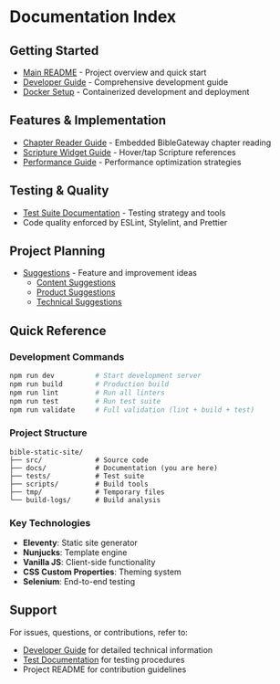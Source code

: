 # Documentation Index

## Getting Started
- [Main README](../README.md) - Project overview and quick start
- [Developer Guide](DEVELOPER_GUIDE.md) - Comprehensive development guide
- [Docker Setup](DOCKER.md) - Containerized development and deployment

## Features & Implementation
- [Chapter Reader Guide](CHAPTER_READER_GUIDE.md) - Embedded BibleGateway chapter reading
- [Scripture Widget Guide](SCRIPTURE_WIDGET_GUIDE.md) - Hover/tap Scripture references
- [Performance Guide](PERFORMANCE.md) - Performance optimization strategies

## Testing & Quality
- [Test Suite Documentation](TEST_SUITE_DOCUMENTATION.md) - Testing strategy and tools
- Code quality enforced by ESLint, Stylelint, and Prettier

## Project Planning
- [Suggestions](suggestions/) - Feature and improvement ideas
  - [Content Suggestions](suggestions/content_suggestions.md)
  - [Product Suggestions](suggestions/product_suggestions.md) 
  - [Technical Suggestions](suggestions/tech_suggestions.md)

## Quick Reference

### Development Commands
```bash
npm run dev          # Start development server
npm run build        # Production build
npm run lint         # Run all linters
npm run test         # Run test suite
npm run validate     # Full validation (lint + build + test)
```

### Project Structure
```
bible-static-site/
├── src/             # Source code
├── docs/            # Documentation (you are here)
├── tests/           # Test suite
├── scripts/         # Build tools
├── tmp/             # Temporary files
└── build-logs/      # Build analysis
```

### Key Technologies
- **Eleventy**: Static site generator
- **Nunjucks**: Template engine
- **Vanilla JS**: Client-side functionality
- **CSS Custom Properties**: Theming system
- **Selenium**: End-to-end testing

## Support

For issues, questions, or contributions, refer to:
- [Developer Guide](DEVELOPER_GUIDE.md) for detailed technical information
- [Test Documentation](TEST_SUITE_DOCUMENTATION.md) for testing procedures
- Project README for contribution guidelines